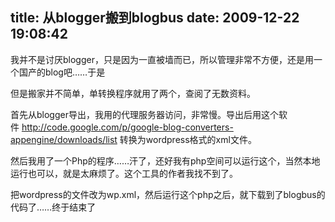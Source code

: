 title: 从blogger搬到blogbus
date: 2009-12-22 19:08:42
---

我并不是讨厌blogger，只是因为一直被墙而已，所以管理非常不方便，还是用一个国产的blog吧……于是

但是搬家并不简单，单转换程序就用了两个，查阅了无数资料。

首先从blogger导出，我用的代理服务器访问，非常慢。导出后用这个软件 http://code.google.com/p/google-blog-converters-appengine/downloads/list 转换为wordpress格式的xml文件。

然后我用了一个Php的程序……汗了，还好我有php空间可以运行这个，当然本地运行也可以，就是太麻烦了。这个工具的作者我找不到了。

把wordpress的文件改为wp.xml，然后运行这个php之后，就下载到了blogbus的代码了……终于结束了